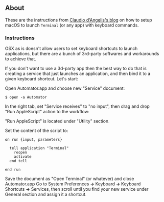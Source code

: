 ## About
These are the instructions from
[Claudio d'Angelis's blog](https://claudiodangelis.com/2012/osx-launch-terminal-from-shortcut/)
on how to setup macOS to launch `Terminal` (or any app) with keyboard
commands.

### Instructions
OSX as is doesn't allow users to set keyboard shortcuts to launch applications, but there are a bunch of 3rd-party softwares and workarounds to achieve that.

If you don't want to use a 3d-party app then the best way to do that is creating a service that just launches an application, and then bind it to a given keyboard shortcut. Let's start:

Open Automator.app and choose new "Service" document:

```
$ open -a Automator
```

In the right tab, set "Service receives" to "no input", then drag and drop "Run AppleScript" action to the workflow:

"Run AppleScript" is located under "Utility" section.

Set the content of the script to:

```
on run {input, parameters}

  tell application "Terminal"
    reopen
    activate
  end tell

end run
```

Save the document as "Open Terminal" (or whatever) and close Automator.app
Go to System Preferences **->** Keyboard **->** Keyboard Shortcuts **->** Services, then scroll until you find your new service under General section and assign it a shortcut.
